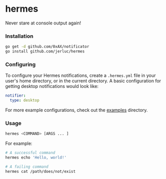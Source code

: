 # hermes

Never stare at console output again!

### Installation

```bash
go get -d github.com/0xAX/notificator
go install github.com/jerluc/hermes
```

### Configuring

To configure your Hermes notifications, create a `.hermes.yml` file in
your user's home directory, or in the current directory. A basic
configuration for getting desktop notifications would look like:

```yaml
notifier:
  type: desktop
```

For more example configurations, check out the [examples](examples)
directory.

### Usage

```bash
hermes <COMMAND> [ARGS ... ]
```

For example:
```bash
# A successful command
hermes echo 'Hello, world!'

# A failing command
hermes cat /path/does/not/exist
```
